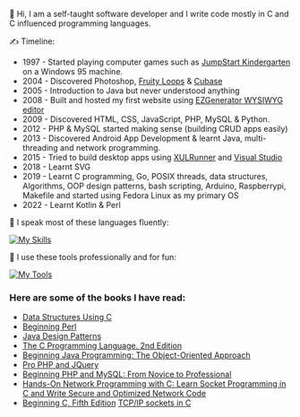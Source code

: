 
:wave: Hi, I am a self-taught software developer and I write code mostly in C and C influenced programming languages.

:writing_hand:  Timeline:
* 1997 - Started playing computer games such as [JumpStart Kindergarten](https://g.co/kgs/NH6Fww) on a Windows 95 machine.
* 2004 - Discovered Photoshop, [Fruity Loops](https://www.image-line.com/fl-studio/) & [Cubase](https://g.co/kgs/vMghGq)
* 2005 - Introduction to Java but never understood anything
* 2008 - Built and hosted my first website using [EZGenerator WYSIWYG editor](http://www.ezgenerator.com/)
* 2009 - Discovered HTML, CSS, JavaScript, PHP, MySQL & Python.
* 2012 - PHP & MySQL started making sense (building CRUD apps easily)
* 2013 - Discovered Android App Development & learnt Java, multi-threading and network programming.
* 2015 - Tried to build desktop apps using [XULRunner](https://g.co/kgs/eBoqFJ) and [Visual Studio](https://g.co/kgs/qa7xbW)
* 2018 - Learnt SVG
* 2019 - Learnt C programming, Go, POSIX threads, data structures, Algorithms, OOP design patterns, bash scripting, Arduino, Raspberrypi, Makefile and started using Fedora Linux as my primary OS
* 2022 - Learnt Kotlin & Perl



:lips: I speak most of these languages fluently:

[![My Skills](https://skillicons.dev/icons?i=kotlin,php,jquery,java,go,c,js,html,css,py,sass,svg,perl,md)](https://skillicons.dev)



:floppy_disk: I use these tools professionally and for fun:

[![My Tools](https://skillicons.dev/icons?i=androidstudio,arduino,bash,blender,cmake,gcp,git,firebase,github,gradle,linux,mysql,raspberrypi,redis,sqlite,sketchup,vim,vscode)](https://skillicons.dev)


### Here are some of the books I have read:
- [Data Structures Using C](https://g.co/kgs/qEWRPA)
- [Beginning Perl](https://g.co/kgs/VBBPqW)
- [Java Design Patterns](https://g.co/kgs/yrzcSs)
- [The C Programming Language. 2nd Edition](https://g.co/kgs/SdTqhA)
- [Beginning Java Programming: The Object-Oriented Approach](https://g.co/kgs/h4Hw7a)
- [Pro PHP and JQuery](https://g.co/kgs/4kGU6N)
- [Beginning PHP and MySQL: From Novice to Professional](https://g.co/kgs/awfhUS)
- [Hands-On Network Programming with C: Learn Socket Programming in C and Write Secure and Optimized Network Code](https://g.co/kgs/HW7jMX)
- [Beginning C, Fifth Edition](https://www.oreilly.com/library/view/beginning-c-fifth/9781430248811/)
[TCP/IP sockets in C](https://g.co/kgs/qdECzm)

<!---
nic3point0/nic3point0 is a ✨ special ✨ repository because its `README.md` (this file) appears on your GitHub profile.
You can click the Preview link to take a look at your changes.
--->

